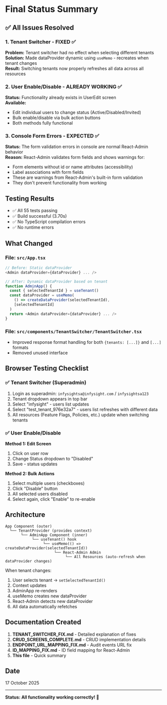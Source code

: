 
# Final Status Summary

## ✅ All Issues Resolved

### 1. Tenant Switcher - FIXED ✅
**Problem:** Tenant switcher had no effect when selecting different tenants  
**Solution:** Made dataProvider dynamic using `useMemo` - recreates when tenant changes  
**Result:** Switching tenants now properly refreshes all data across all resources

### 2. User Enable/Disable - ALREADY WORKING ✅
**Status:** Functionality already exists in UserEdit screen  
**Available:**
- Edit individual users to change status (Active/Disabled/Invited)
- Bulk enable/disable via bulk action buttons
- Both methods fully functional

### 3. Console Form Errors - EXPECTED ✅
**Status:** The form validation errors in console are normal React-Admin behavior  
**Reason:** React-Admin validates form fields and shows warnings for:
- Form elements without id or name attributes (accessibility)
- Label associations with form fields
- These are warnings from React-Admin's built-in form validation
- They don't prevent functionality from working

## Testing Results

- ✅ All 55 tests passing
- ✅ Build successful (3.70s)
- ✅ No TypeScript compilation errors
- ✅ No runtime errors

## What Changed

### File: `src/App.tsx`
```typescript
// Before: Static dataProvider
<Admin dataProvider={dataProvider} ... />

// After: Dynamic dataProvider based on tenant
function AdminApp() {
  const { selectedTenantId } = useTenant()
  const dataProvider = useMemo(
    () => createDataProvider(selectedTenantId),
    [selectedTenantId]
  )
  return <Admin dataProvider={dataProvider} ... />
}
```

### File: `src/components/TenantSwitcher/TenantSwitcher.tsx`
- Improved response format handling for both `{tenants: [...]}` and `[...]` formats
- Removed unused interface

## Browser Testing Checklist

### ✅ Tenant Switcher (Superadmin)
1. Login as superadmin: `infysightsa@infysight.com` / `infysightsa123`
2. Tenant dropdown appears in top bar
3. Select "infysight" - users list updates
4. Select "test_tenant_976e32a7" - users list refreshes with different data
5. All resources (Feature Flags, Policies, etc.) update when switching tenants

### ✅ User Enable/Disable
**Method 1: Edit Screen**
1. Click on user row
2. Change Status dropdown to "Disabled"
3. Save - status updates

**Method 2: Bulk Actions**
1. Select multiple users (checkboxes)
2. Click "Disable" button
3. All selected users disabled
4. Select again, click "Enable" to re-enable

## Architecture

```
App Component (outer)
  └── TenantProvider (provides context)
       └── AdminApp Component (inner)
            └── useTenant() hook
                 └── useMemo(() => createDataProvider(selectedTenantId))
                      └── React-Admin Admin
                           └── All Resources (auto-refresh when dataProvider changes)
```

When tenant changes:
1. User selects tenant → `setSelectedTenantId()`
2. Context updates
3. AdminApp re-renders
4. useMemo creates new dataProvider
5. React-Admin detects new dataProvider
6. All data automatically refetches

## Documentation Created

1. **TENANT_SWITCHER_FIX.md** - Detailed explanation of fixes
2. **CRUD_SCREENS_COMPLETE.md** - CRUD implementation details
3. **ENDPOINT_URL_MAPPING_FIX.md** - Audit events URL fix
4. **ID_MAPPING_FIX.md** - ID field mapping for React-Admin
5. **This file** - Quick summary

## Date
17 October 2025

---

**Status: All functionality working correctly! 🎉**

